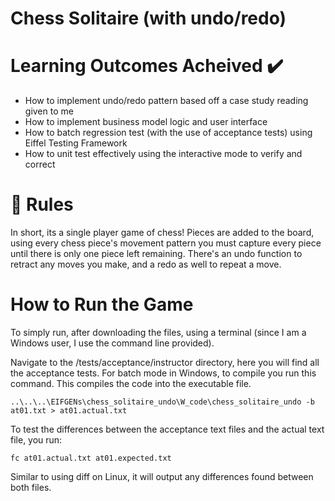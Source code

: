# Chess Solitaire (with undo/redo)

# Learning Outcomes Acheived :heavy_check_mark:
- How to implement undo/redo pattern based off a case study reading given to me
- How to implement business model logic and user interface
- How to batch regression test (with the use of acceptance tests) using Eiffel Testing Framework
- How to unit test effectively using the interactive mode to verify and correct

# :notebook_with_decorative_cover: Rules
In  short, its a single player game of chess! Pieces are added to the board, using every chess piece's movement pattern you must capture every piece until there is only one piece left remaining. There's an undo function to retract any moves you make, and a redo as well to repeat a move.

# How to Run the Game
To simply run, after downloading the files, using a terminal (since I am a Windows user, I use the command line provided).

Navigate to the /tests/acceptance/instructor directory, here you will find all the acceptance tests.
For batch mode in Windows, to compile you run this command. This compiles the code into the executable file.
```
..\..\..\EIFGENs\chess_solitaire_undo\W_code\chess_solitaire_undo -b at01.txt > at01.actual.txt
```
To test the differences between the acceptance text files and the actual text file, you run:
```
fc at01.actual.txt at01.expected.txt
```
Similar to using diff on Linux, it will output any differences found between both files.
